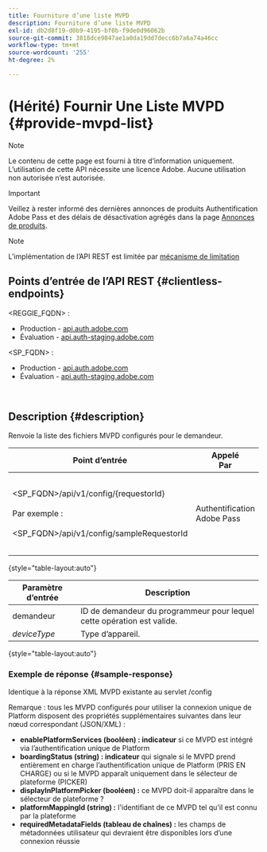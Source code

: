 ```yaml
---
title: Fourniture d’une liste MVPD
description: Fourniture d’une liste MVPD
exl-id: db2d8f19-d0b9-4195-bf0b-f9de0d96062b
source-git-commit: 3818dce9847ae1a0da19dd7decc6b7a6a74a46cc
workflow-type: tm+mt
source-wordcount: '255'
ht-degree: 2%

---
```


# (Hérité) Fournir Une Liste MVPD {#provide-mvpd-list}

>[!NOTE]
>
>Le contenu de cette page est fourni à titre d’information uniquement. L’utilisation de cette API nécessite une licence Adobe. Aucune utilisation non autorisée n’est autorisée.

>[!IMPORTANT]
>
> Veillez à rester informé des dernières annonces de produits Authentification Adobe Pass et des délais de désactivation agrégés dans la page [Annonces de produits](/help/authentication/product-announcements.md).

>[!NOTE]
>
> L’implémentation de l’API REST est limitée par [mécanisme de limitation](/help/authentication/integration-guide-programmers/throttling-mechanism.md)

## Points d’entrée de l’API REST {#clientless-endpoints}

&lt;REGGIE_FQDN> :

* Production - [api.auth.adobe.com](http://api.auth.adobe.com/)
* Évaluation - [api.auth-staging.adobe.com](http://api.auth-staging.adobe.com/)

&lt;SP_FQDN> :

* Production - [api.auth.adobe.com](http://api.auth.adobe.com/)
* Évaluation - [api.auth-staging.adobe.com](http://api.auth-staging.adobe.com/)

</br>

## Description {#description}

Renvoie la liste des fichiers MVPD configurés pour le demandeur.

| Point d’entrée | Appelé </br>Par | Entrée   </br>Params | HTTP </br>Méthode | Réponse | HTTP </br>Réponse |
| --- | --- | --- | --- | --- | --- |
| &lt;SP_FQDN>/api/v1/config/{requestorId}</br></br>Par exemple :</br></br>&lt;SP_FQDN>/api/v1/config/sampleRequestorId | Authentification Adobe Pass | 1. Demandeur </br>    (Composant Chemin d’accès)</br>_2.  deviceType (obsolète)_ | GET | XML ou JSON contenant la liste des fichiers MVPD. | 200 |

{style="table-layout:auto"}


| Paramètre d’entrée | Description |
| --------------- | ------------------------------------------------------------- |
| demandeur | ID de demandeur du programmeur pour lequel cette opération est valide. |
| *deviceType* | Type d’appareil. |

{style="table-layout:auto"}

### Exemple de réponse {#sample-response}

Identique à la réponse XML MVPD existante au servlet /config

Remarque : tous les MVPD configurés pour utiliser la connexion unique de Platform disposent des propriétés supplémentaires suivantes dans leur nœud correspondant (JSON/XML) :

* **enablePlatformServices (booléen) : indicateur** si ce MVPD est intégré via l’authentification unique de Platform
* **boardingStatus (string) : indicateur** qui signale si le MVPD prend entièrement en charge l’authentification unique de Platform (PRIS EN CHARGE) ou si le MVPD apparaît uniquement dans le sélecteur de plateforme (PICKER)
* **displayInPlatformPicker (booléen) :** ce MVPD doit-il apparaître dans le sélecteur de plateforme ?
* **platformMappingId (string) :** l&#39;identifiant de ce MVPD tel qu&#39;il est connu par la plateforme
* **requiredMetadataFields (tableau de chaînes) :** les champs de métadonnées utilisateur qui devraient être disponibles lors d’une connexion réussie
